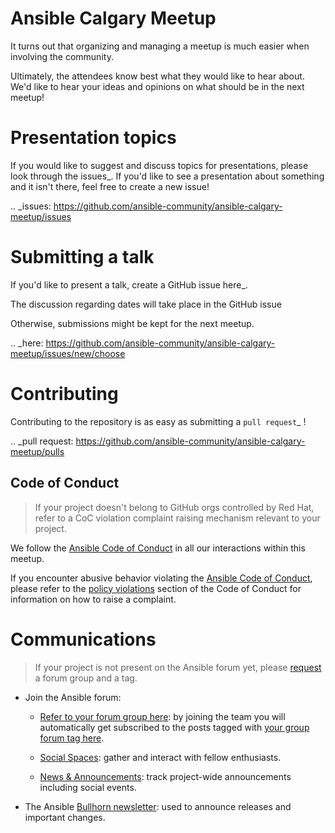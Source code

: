 # Ansible Calgary Meetup

It turns out that organizing and managing a meetup is much easier when involving
the community.

Ultimately, the attendees know best what they would like to hear about.
We'd like to hear your ideas and opinions on what should be in the next meetup!

# Presentation topics


If you would like to suggest and discuss topics for presentations, please look
through the issues_.
If you'd like to see a presentation about something and it isn't there, feel
free to create a new issue!

.. _issues: https://github.com/ansible-community/ansible-calgary-meetup/issues

# Submitting a talk


If you'd like to present a talk, create a GitHub issue here_.

The discussion regarding dates will take place in the GitHub issue

Otherwise, submissions might be kept for the next meetup.

.. _here: https://github.com/ansible-community/ansible-calgary-meetup/issues/new/choose


# Contributing


Contributing to the repository is as easy as submitting a `pull request`_ !

.. _pull request: https://github.com/ansible-community/ansible-calgary-meetup/pulls




## Code of Conduct

> If your project doesn't belong to GitHub orgs controlled by Red Hat, refer to a CoC violation complaint raising mechanism relevant to your project.

We follow the [Ansible Code of Conduct](https://docs.ansible.com/ansible/latest/community/code_of_conduct.html) in all our interactions within this meetup.

If you encounter abusive behavior violating the [Ansible Code of Conduct](https://docs.ansible.com/ansible/latest/community/code_of_conduct.html), please refer to the [policy violations](https://docs.ansible.com/ansible/latest/community/code_of_conduct.html#policy-violations) section of the Code of Conduct for information on how to raise a complaint.

# Communications

> If your project is not present on the Ansible forum yet, please [request](https://forum.ansible.com/t/requesting-a-forum-group/503/17) a forum group and a tag.

* Join the Ansible forum:
    * [Refer to your forum group here](https://forum.ansible.com/g/): by joining the team you will automatically get subscribed to the posts tagged with [your group forum tag here](https://forum.ansible.com/tags).
   
    * [Social Spaces](https://forum.ansible.com/c/chat/4): gather and interact with fellow enthusiasts.
    * [News & Announcements](https://forum.ansible.com/c/news/5/none): track project-wide announcements including social events.

* The Ansible [Bullhorn newsletter](https://forum.ansible.com/t/about-the-newsletter-category/166): used to announce releases and important changes.

